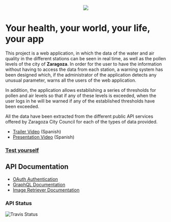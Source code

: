 
<p align="center">
  <img src="https://i.imgur.com/qOdYsih.png">
</p>

# Your health, your world, your life, your app

This project is a web application, in which the data of the water and air quality in the different stations can be seen in real time, as well as the pollen levels of the city of **Zaragoza**. In order for the user to have the information without having to access the data from each station, a warning system has been designed which, if the administrator of the application detects any unusual parameter, warns all the users of the web application. 

In addition, the application allows establishing a series of thresholds for pollen and air levels so that if any of these levels is exceeded, when the user logs in he will be warned if any of the established thresholds have been exceeded.

All the data have been extracted from the different public API services offered by Zaragoza City Council for each of the types of data provided.

* [Trailer Video](https://www.youtube.com/watch?v=QTxEHSczHiQ) (Spanish)
* [Presentation Video](https://www.youtube.com/watch?v=EqMceTevnxU) (Spanish)

### [Test yourself](https://zarahealth.web.app/)

## API Documentation

* [OAuth Authentication](https://zgz.docs.apiary.io/)
* [GraphQL Documentation](https://aeri.github.io/NIVERSO/)
* [Image Retriever Documentation](./IMAGE_RETRIEVER_API_DOC.md)


### API Status
![Travis Status](https://travis-ci.com/aeri/NIVERSO.svg?token=HXhFVyf7TXAQBV4npp5J&branch=master)
